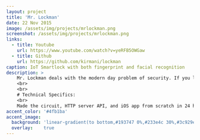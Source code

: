 ```yaml
---
layout: project
title: 'Mr. Lockman'
date: 22 Nov 2015
image: /assets/img/projects/mrlockman.png
screenshot: /assets/img/projects/mrlockman.png
links:
  - title: Youtube
    url: https://www.youtube.com/watch?v=yeRFB5OWGaw
  - title: Github
    url: https://github.com/kirmani/lockman
caption: IoT Smartlock with both fingerprint and facial recognition
description: >
    Mr. Lockman deals with the modern day problem of security. If you lose your keys then you are unfortunately locked out of your house/home. With Mr.Lockman you could access your home using fingerprint identification on your smartphone.Mr. Lockman features doesn't end there. Mr. Lockman is a smartlock that has multiple layers of security. Including fingerprint and facial recognition to remotely operate a phyiscal lock. Mr. Lockman also has the ability to save and register faces that it recognizes to auto unlock the lock.
    <br>
    <br>
    # Technical Specifics:
    <br>
    Made the circuit, HTTP server API, and iOS app from scratch in 24 hours. Used Raspberry Pi, OpenCV, Flask, and iOS Swift SDK.
accent_color: '#4fb1ba'
accent_image:
  background: 'linear-gradient(to bottom,#193747 0%,#233e4c 30%,#3c929e 50%,#d5d5d4 70%,#cdccc8 100%)'
  overlay:    true
---
```

